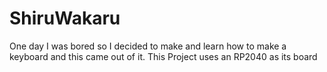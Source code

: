 # ShiruWakaru
One day I was bored so I decided to make and learn how to make a keyboard and this came out of it.
This Project uses an RP2040 as its board
